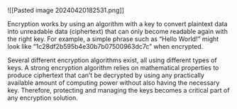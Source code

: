 ![[Pasted image 20240420182531.png]]

Encryption works by using an algorithm with a key to convert plaintext data into unreadable data (ciphertext) that can only become readable again with the right key. For example, a simple phrase such as “Hello World!” might look like “1c28df2b595b4e30b7b07500963dc7c” when encrypted.

Several different encryption algorithms exist, all using different types of keys. A strong encryption algorithm relies on mathematical properties to produce ciphertext that can’t be decrypted by using any practically available amount of computing power without also having the necessary key. Therefore, protecting and managing the keys becomes a critical part of any encryption solution.
